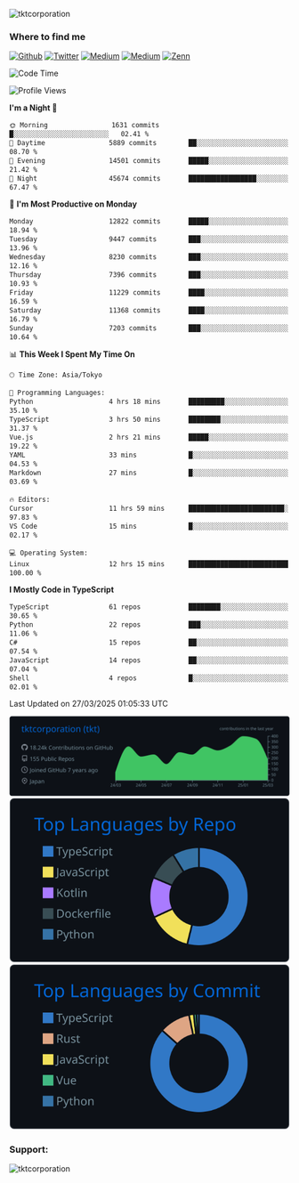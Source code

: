 <p align="left"> <img src="https://komarev.com/ghpvc/?username=tktcorporation&label=Profile%20views&color=0e75b6&style=flat" alt="tktcorporation" /> </p>

<h3>Where to find me</h3>
<p>
<a href="https://github.com/tktcorporation" target="_blank"><img alt="Github" src="https://img.shields.io/badge/GitHub-%2312100E.svg?&style=for-the-badge&logo=Github&logoColor=white" /></a>
<a href="https://twitter.com/tktcorporation" target="_blank"><img alt="Twitter" src="https://img.shields.io/badge/twitter-%231DA1F2.svg?&style=for-the-badge&logo=twitter&logoColor=white" /></a>
<a href="https://www.linkedin.com/in/tktcorporation" target="_blank"><img alt="Medium" src="https://img.shields.io/badge/linkdin-0a66c2.svg?&style=for-the-badge&logo=linkedin&logoColor=white" /></a>
<a href="https://qiita.com/tktcorporation" target="_blank"><img alt="Medium" src="https://img.shields.io/badge/qiita-55C500.svg?&style=for-the-badge&logo=qiita&logoColor=white" /></a>
<a href="https://zenn.dev/tktcorporation" target="_blank"><img alt="Zenn" src="https://img.shields.io/badge/Zenn-3EA8FF.svg?&style=for-the-badge&logo=Zenn&logoColor=white" /></a>
</p>
  
<!--START_SECTION:waka-->
![Code Time](http://img.shields.io/badge/Code%20Time-2%2C249%20hrs%2045%20mins-blue)

![Profile Views](http://img.shields.io/badge/Profile%20Views-0-blue)

**I'm a Night 🦉** 

```text
🌞 Morning                1631 commits        █░░░░░░░░░░░░░░░░░░░░░░░░   02.41 % 
🌆 Daytime                5889 commits        ██░░░░░░░░░░░░░░░░░░░░░░░   08.70 % 
🌃 Evening                14501 commits       █████░░░░░░░░░░░░░░░░░░░░   21.42 % 
🌙 Night                  45674 commits       █████████████████░░░░░░░░   67.47 % 
```
📅 **I'm Most Productive on Monday** 

```text
Monday                   12822 commits       █████░░░░░░░░░░░░░░░░░░░░   18.94 % 
Tuesday                  9447 commits        ███░░░░░░░░░░░░░░░░░░░░░░   13.96 % 
Wednesday                8230 commits        ███░░░░░░░░░░░░░░░░░░░░░░   12.16 % 
Thursday                 7396 commits        ███░░░░░░░░░░░░░░░░░░░░░░   10.93 % 
Friday                   11229 commits       ████░░░░░░░░░░░░░░░░░░░░░   16.59 % 
Saturday                 11368 commits       ████░░░░░░░░░░░░░░░░░░░░░   16.79 % 
Sunday                   7203 commits        ███░░░░░░░░░░░░░░░░░░░░░░   10.64 % 
```


📊 **This Week I Spent My Time On** 

```text
🕑︎ Time Zone: Asia/Tokyo

💬 Programming Languages: 
Python                   4 hrs 18 mins       █████████░░░░░░░░░░░░░░░░   35.10 % 
TypeScript               3 hrs 50 mins       ████████░░░░░░░░░░░░░░░░░   31.37 % 
Vue.js                   2 hrs 21 mins       █████░░░░░░░░░░░░░░░░░░░░   19.22 % 
YAML                     33 mins             █░░░░░░░░░░░░░░░░░░░░░░░░   04.53 % 
Markdown                 27 mins             █░░░░░░░░░░░░░░░░░░░░░░░░   03.69 % 

🔥 Editors: 
Cursor                   11 hrs 59 mins      ████████████████████████░   97.83 % 
VS Code                  15 mins             █░░░░░░░░░░░░░░░░░░░░░░░░   02.17 % 

💻 Operating System: 
Linux                    12 hrs 15 mins      █████████████████████████   100.00 % 
```

**I Mostly Code in TypeScript** 

```text
TypeScript               61 repos            ████████░░░░░░░░░░░░░░░░░   30.65 % 
Python                   22 repos            ███░░░░░░░░░░░░░░░░░░░░░░   11.06 % 
C#                       15 repos            ██░░░░░░░░░░░░░░░░░░░░░░░   07.54 % 
JavaScript               14 repos            ██░░░░░░░░░░░░░░░░░░░░░░░   07.04 % 
Shell                    4 repos             █░░░░░░░░░░░░░░░░░░░░░░░░   02.01 % 
```




 Last Updated on 27/03/2025 01:05:33 UTC
<!--END_SECTION:waka-->

[![](https://raw.githubusercontent.com/tktcorporation/tktcorporation/master/profile-summary-card-output/github_dark/0-profile-details.svg)](https://github.com/vn7n24fzkq/github-profile-summary-cards)
[![](https://raw.githubusercontent.com/tktcorporation/tktcorporation/master/profile-summary-card-output/github_dark/1-repos-per-language.svg)](https://github.com/vn7n24fzkq/github-profile-summary-cards) [![](https://raw.githubusercontent.com/tktcorporation/tktcorporation/master/profile-summary-card-output/github_dark/2-most-commit-language.svg)](https://github.com/vn7n24fzkq/github-profile-summary-cards)

<h3 align="left">Support:</h3>
<p><a href="https://www.buymeacoffee.com/tktcorporation"> <img align="left" src="https://cdn.buymeacoffee.com/buttons/v2/default-yellow.png" height="50" width="210" alt="tktcorporation" /></a></p><br><br>
